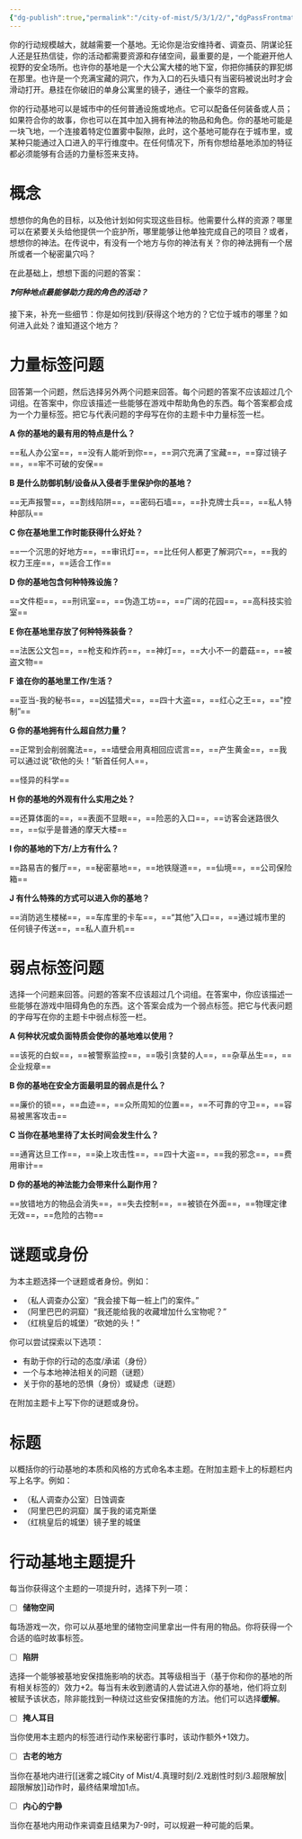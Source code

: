```yaml
---
{"dg-publish":true,"permalink":"/city-of-mist/5/3/1/2/","dgPassFrontmatter":true}
---
```


你的行动规模越大，就越需要一个基地。无论你是治安维持者、调查员、阴谋论狂人还是狂热信徒，你的活动都需要资源和存储空间，最重要的是，一个能避开他人视野的安全场所。也许你的基地是一个大公寓大楼的地下室，你把你捕获的罪犯绑在那里。也许是一个充满宝藏的洞穴，作为入口的石头墙只有当密码被说出时才会滑动打开。悬挂在你破旧的单身公寓里的镜子，通往一个豪华的宫殿。

你的行动基地可以是城市中的任何普通设施或地点。它可以配备任何装备或人员；如果符合你的故事，你也可以在其中加入拥有神法的物品和角色。你的基地可能是一块飞地，一个连接着特定位置雾中裂隙，此时，这个基地可能存在于城市里，或某种只能通过入口进入的平行维度中。在任何情况下，所有你想给基地添加的特征都必须能够有合适的力量标签来支持。

# 概念

想想你的角色的目标，以及他计划如何实现这些目标。他需要什么样的资源？哪里可以在紧要关头给他提供一个庇护所，哪里能够让他单独完成自己的项目？或者，想想你的神法。在传说中，有没有一个地方与你的神法有关？你的神法拥有一个居所或者一个秘密巢穴吗？

在此基础上，想想下面的问题的答案：

***❓何种地点最能够助力我的角色的活动？***

接下来，补充一些细节：你是如何找到/获得这个地方的？它位于城市的哪里？如何进入此处？谁知道这个地方？

# 力量标签问题

回答第一个问题，然后选择另外两个问题来回答。每个问题的答案不应该超过几个词组。在答案中，你应该描述一些能够在游戏中帮助角色的东西。每个答案都会成为一个力量标签。把它与代表问题的字母写在你的主题卡中力量标签一栏。

**A 你的基地的最有用的特点是什么？**

==私人办公室==，==没有人能听到你==，==洞穴充满了宝藏==，==穿过镜子==，==牢不可破的安保==

**B 是什么防御机制/设备从入侵者手里保护你的基地？**

==无声报警==，==割线陷阱==，==密码石墙==，==扑克牌士兵==，==私人特种部队==

**C 你在基地里工作时能获得什么好处？**

==一个沉思的好地方==，==审讯灯==，==比任何人都更了解洞穴==，==我的权力王座==，==适合工作==

**D 你的基地包含何种特殊设施？**

==文件柜==，==刑讯室==，==伪造工坊==，==广阔的花园==，==高科技实验室==

**E 你在基地里存放了何种特殊装备？**

==法医公文包==，==枪支和炸药==，==神灯==，==大小不一的蘑菇==，==被盗文物==

**F 谁在你的基地里工作/生活？**

==亚当-我的秘书==，==凶猛猎犬==，==四十大盗==，==红心之王==，=="控制”==

**G 你的基地拥有什么超自然力量？**

==正常到会削弱魔法==，==墙壁会用真相回应谎言==，==产生黄金==，==我可以通过说“砍他的头！”斩首任何人==，

==怪异的科学==

**H 你的基地的外观有什么实用之处？**

==还算体面的==，==表面不显眼==，==险恶的入口==，==访客会迷路很久==，==似乎是普通的摩天大楼==

**I 你的基地的下方/上方有什么？**

==路易吉的餐厅==，==秘密墓地==，==地铁隧道==，==仙境==，==公司保险箱==

**J 有什么特殊的方式可以进入你的基地？**

==消防逃生楼梯==，==车库里的卡车==，==“其他”入口==，==通过城市里的任何镜子传送==，==私人直升机==

# 弱点标签问题

选择一个问题来回答。问题的答案不应该超过几个词组。在答案中，你应该描述一些能够在游戏中阻碍角色的东西。这个答案会成为一个弱点标签。把它与代表问题的字母写在你的主题卡中弱点标签一栏。

**A 何种状况或负面特质会使你的基地难以使用？**

==该死的白蚁==，==被警察监控==，==吸引贪婪的人==，==杂草丛生==，==企业规章==

**B 你的基地在安全方面最明显的弱点是什么？**

==廉价的锁==，==血迹==，==众所周知的位置==，==不可靠的守卫==，==容易被黑客攻击==

**C 当你在基地里待了太长时间会发生什么？**

==通宵达旦工作==，==染上攻击性==，==四十大盗==，==我的邪念==，==费用审计==

**D 你的基地的神法能力会带来什么副作用？**

==放错地方的物品会消失==，==失去控制==，==被锁在外面==，==物理定律无效==，==危险的古物==

# 谜题或身份

为本主题选择一个谜题或者身份。例如：

- （私人调查办公室）“我会接下每一桩上门的案件。”
- （阿里巴巴的洞窟）“我还能给我的收藏增加什么宝物呢？”
- （红桃皇后的城堡）“砍她的头！”

你可以尝试探索以下选项：

- 有助于你的行动的态度/承诺（身份）
- 一个与本地神法相关的问题（谜题）
- 关于你的基地的恐惧（身份）或疑虑（谜题）

在附加主题卡上写下你的谜题或身份。

# 标题

以概括你的行动基地的本质和风格的方式命名本主题。在附加主题卡上的标题栏内写上名字。例如：

- （私人调查办公室）日蚀调查
- （阿里巴巴的洞窟）属于我的诺克斯堡
- （红桃皇后的城堡）镜子里的城堡

# 行动基地主题提升

每当你获得这个主题的一项提升时，选择下列一项：

- [ ] **储物空间**

每场游戏一次，你可以从基地里的储物空间里拿出一件有用的物品。你将获得一个合适的临时故事标签。

- [ ] **陷阱**

选择一个能够被基地安保措施影响的状态。其等级相当于（基于你和你的基地的所有相关标签的）效力+2。每当有未收到邀请的人尝试进入你的基地，他们将立刻被赋予该状态，除非能找到一种绕过这些安保措施的方法。他们可以选择**缓解**。

- [ ] **掩人耳目**

当你使用本主题内的标签进行动作来秘密行事时，该动作额外+1效力。

- [ ] **古老的地方**

当你在基地内进行[[迷雾之城City of Mist/4.真理时刻/2.戏剧性时刻/3.超限解放\|超限解放]]动作时，最终结果增加1点。

- [ ] **内心的宁静**

当你在基地内用动作来调查且结果为7-9时，可以规避一种可能的后果。